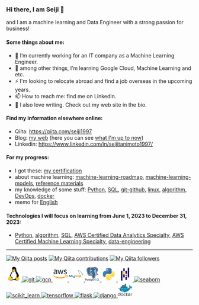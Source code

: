### Hi there, I am Seiji 👋
and I am a machine learning and Data Engineer with a strong passion for business!

#### Some things about me:

- 🔭 I’m currently working for an IT company as a Machine Learning Engineer.
- 🌱 among other things, I’m learning Google Cloud, Machine Learning and etc.
- ⚡️ I'm looking to relocate abroad and find a job overseas in the upcoming years.
- 📫 How to reach me: find me on LinkedIn.
- 📖 I also love writing. Check out my web site in the bio.

#### Find my information elsewhere online:
- Qiita: https://qiita.com/seiji1997
- Blog: [my web](https://www.seijitanimoto1997.com/) (here you can see [what I'm up to now](https://www.seijitanimoto1997.com/now/))
- Linkedin: https://www.linkedin.com/in/seijitanimoto1997/

#### For my progress:
- I got these: [my certification](https://github.com/seiji1997/certification)
- about machine learning: [machine-learning-roadmap](https://github.com/seiji1997/machine-learning-roadmap), [machine-learning-models](https://github.com/seiji1997/machine-learning-models), [reference materials](https://github.com/seiji1997/reference-materials)
- my knowledge of some stuff: [Python](https://github.com/seiji1997/Python), [SQL](https://github.com/seiji1997/SQL), [git-github](https://github.com/seiji1997/git-github), [linux](https://github.com/seiji1997/linux), [algorithm](https://github.com/seiji1997/algorithm), [DevOps](https://github.com/seiji1997/DevOps), [docker](https://github.com/seiji1997/docker)
- memo for [English](https://github.com/seiji1997/English)

#### Technologies I will focus on learning from June 1, 2023 to December 31, 2023:
- [Python](https://github.com/seiji1997/Python), [algorithm](https://github.com/seiji1997/algorithm), [SQL](https://github.com/seiji1997/SQL), [AWS Certified Data Analytics Specialty](https://github.com/seiji1997/amazon-web-service/tree/master/AWS%20Certified%20Data%20Analytics%20Specialty), [AWS Certified Machine Learning Specialty](https://github.com/seiji1997/amazon-web-service/tree/master/AWS%20Certified%20Machine%20Learning%20Specialty), [data-engineering](https://github.com/seiji1997/data-engineering)

*** 

[![My Qiita posts](https://qiita-badge.apiapi.app/s/seiji1997/posts.svg)](http://qiita.com/seiji1997)
[![My Qiita contributions](https://qiita-badge.apiapi.app/s/seiji1997/contributions.svg)](http://qiita.com/seiji1997)
[![My Qiita followers](https://qiita-badge.apiapi.app/s/seiji1997/followers.svg)](http://qiita.com/seiji1997)
                
<p align="left"> 
<a href="https://www.linux.org/" target="_blank" rel="noreferrer"> 
  <img src="https://raw.githubusercontent.com/devicons/devicon/master/icons/linux/linux-original.svg" alt="linux" width="40" height="40"/> 
</a> 
<a href="https://git-scm.com/" target="_blank" rel="noreferrer"> 
  <img src="https://www.vectorlogo.zone/logos/git-scm/git-scm-icon.svg" alt="git" width="40" height="40"/> 
</a>
<a href="https://cloud.google.com" target="_blank" rel="noreferrer"> 
  <img src="https://www.vectorlogo.zone/logos/google_cloud/google_cloud-icon.svg" alt="gcp" width="40" height="40"/> 
</a>
<a href="https://aws.amazon.com" target="_blank" rel="noreferrer"> 
  <img src="https://raw.githubusercontent.com/devicons/devicon/master/icons/amazonwebservices/amazonwebservices-original-wordmark.svg" alt="aws" width="40" height="40"/> 
</a> 
<a href="https://www.mysql.com/" target="_blank" rel="noreferrer"> 
  <img src="https://raw.githubusercontent.com/devicons/devicon/master/icons/mysql/mysql-original-wordmark.svg" alt="mysql" width="40" height="40"/> 
</a>
<a href="https://www.postgresql.org" target="_blank" rel="noreferrer"> 
  <img src="https://raw.githubusercontent.com/devicons/devicon/master/icons/postgresql/postgresql-original-wordmark.svg" alt="postgresql" width="40" height="40"/>
</a>
<a href="https://www.python.org" target="_blank" rel="noreferrer"> 
  <img src="https://raw.githubusercontent.com/devicons/devicon/master/icons/python/python-original.svg" alt="python" width="40" height="40"/>
</a>
<a href="https://pandas.pydata.org/" target="_blank" rel="noreferrer"> 
  <img src="https://raw.githubusercontent.com/devicons/devicon/2ae2a900d2f041da66e950e4d48052658d850630/icons/pandas/pandas-original.svg" alt="pandas" width="40" height="40"/>
<a href="https://seaborn.pydata.org/" target="_blank" rel="noreferrer">
  <img src="https://seaborn.pydata.org/_images/logo-mark-lightbg.svg" alt="seaborn" width="40" height="40"/> 
</a> 
<a href="https://scikit-learn.org/" target="_blank" rel="noreferrer"> 
  <img src="https://upload.wikimedia.org/wikipedia/commons/0/05/Scikit_learn_logo_small.svg" alt="scikit_learn" width="40" height="40"/>
</a>
<a href="https://www.tensorflow.org" target="_blank" rel="noreferrer"> <img src="https://www.vectorlogo.zone/logos/tensorflow/tensorflow-icon.svg" alt="tensorflow" width="40" height="40"/> 
</a>
<a href="https://flask.palletsprojects.com/" target="_blank" rel="noreferrer"> 
  <img src="https://www.vectorlogo.zone/logos/pocoo_flask/pocoo_flask-icon.svg" alt="flask" width="40" height="40"/> 
</a>
<a href="https://www.djangoproject.com/" target="_blank" rel="noreferrer"> 
  <img src="https://cdn.worldvectorlogo.com/logos/django.svg" alt="django" width="40" height="40"/> 
</a> 
<a href="https://www.docker.com/" target="_blank" rel="noreferrer"> 
  <img src="https://raw.githubusercontent.com/devicons/devicon/master/icons/docker/docker-original-wordmark.svg" alt="docker" width="40" height="40"/> 
</a></p>

